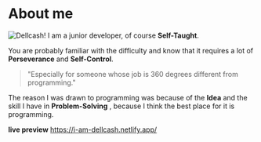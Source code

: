 # About me
![Dellcash!](/assets/images/port.png "Dellcash")
I am a junior developer, of course **Self-Taught**.

You are probably familiar with the difficulty and know that it requires a lot of **Perseverance** and **Self‌‌-Control**.
> "Especially for someone whose job is 360 degrees different from programming."

The reason I was drawn to programming was because of the **Idea** and the skill I have in **Problem-Solving** , because I think the best place for it is programming.

**live preview** <https://i-am-dellcash.netlify.app/>